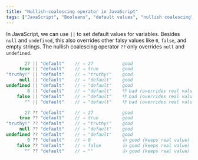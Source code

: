 ```yaml
---
title: "Nullish-coalescing operator in JavaScript"
tags: ["JavaScript", "Booleans", "default values", "nullish coalescing", "truthiness"]
---
```

In JavaScript, we can use `||` to set default values for variables. Besides `null` and `undefined`, this also overrides other falsy values like `0`, `false`, and empty strings. The nullish coalescing operator `??` only overrides `null` and `undefined`.

```js
       27 || "default"    // ⇒ 27           good
     true || "default"    // ⇒ true         good
"truthy!" || "default"    // ⇒ "truthy!"    good
     null || "default"    // ⇒ "default"    good
undefined || "default"    // ⇒ "default"    good
        0 || "default"    // ⇒ "default"    👎 bad (overrides real value)
    false || "default"    // ⇒ "default"    👎 bad (overrides real value)
       "" || "default"    // ⇒ "default"    👎 bad (overrides real value)

       27 ?? "default"    // ⇒ 27           good
     true ?? "default"    // ⇒ true         good
"truthy!" ?? "default"    // ⇒ "truthy!"    good
     null ?? "default"    // ⇒ "default"    good
undefined ?? "default"    // ⇒ "default"    good
        0 ?? "default"    // ⇒ 0            👍 good (keeps real value)
    false ?? "default"    // ⇒ false        👍 good (keeps real value)
       "" ?? "default"    // ⇒ ""           👍 good (keeps real value)
```
